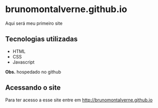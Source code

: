 # brunomontalverne.github.io
Aqui será meu primeiro site

## Tecnologias utilizadas
- HTML
- CSS
- Javascript

**Obs.** hospedado no github

## Acessando o site
Para ter acesso a esse site entre em <http://brunomontalverne.github.io>
